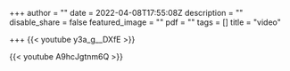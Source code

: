 +++
author = ""
date = 2022-04-08T17:55:08Z
description = ""
disable_share = false
featured_image = ""
pdf = ""
tags = []
title = "video"

+++
{{< youtube y3a_g__DXfE >}}

{{< youtube A9hcJgtnm6Q >}}